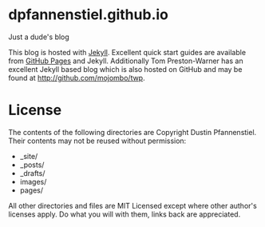 dpfannenstiel.github.io
=======================

Just a dude's blog

This blog is hosted with [Jekyll](http://jekyllrb.com).  Excellent quick start guides are available from [GitHub Pages](http://pages.github.com) and Jekyll.  Additionally Tom Preston-Warner has an excellent Jekyll based blog which is also hosted on GitHub and may be found at http://github.com/mojombo/twp.

License
=======

The contents of the following directories are Copyright Dustin Pfannenstiel. Their contents may not be reused without permission:

* _site/
* _posts/
* _drafts/
* images/
* pages/

All other directories and files are MIT Licensed except where other author's licenses apply.  Do what you will with them, links back are appreciated.

